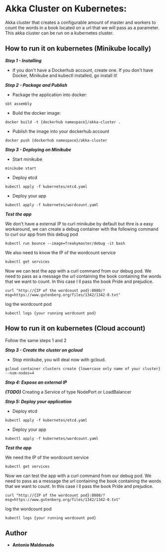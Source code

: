 # Akka Cluster on Kubernetes:
Akka cluster that creates a configurable amount of master and workers to count the words in a book located on a url that we will pass as a parameter.
This akka cluster can be run on a kubernetes cluster.

## How to run it on kubernetes (Minikube locally)

***Step 1 - Installing***
- If you don't have a Dockerhub account, create one. If you don't have Docker, Minikube and kubectl installed, go install it! 

***Step 2 - Package and Publish***
-  Package the application into docker:
```
sbt assembly
```
- Build the docker image:
```
docker build -t {dockerhub namespace}/akka-cluster .
```
- Publish the image into your dockerhub account
```
docker push {dockerhub namespace}/akka-cluster
```
***Step 3 - Deploying on Minikube***
- Start minikube
```
minikube start
```
- Deploy etcd
```
kubectl apply -f kubernetes/etcd.yaml
```
- Deploy your app
```
kubectl apply -f kubernetes/wordcount.yaml
```
***Test the app***

We don't have a external IP to curl minikube by default but thre is a easy workaround, we can create a debug container with the following command to curl our app from this debug pod
```
kubectl run bounce --image=freakymaster/debug -it bash
```
We also need to know the IP of the wordcount service
```
kubectl get services
```
Now we can test the app with a curl command from our debug pod. We need to pass as a message the url containing the book containing the words that we want to count. In this case I ll pass the book Pride and prejudice.
```
curl "http://{IP of the wordcount pod}:8080/?msg=https://www.gutenberg.org/files/1342/1342-0.txt"
```
log the wordcount pod
```
kubectl logs {your running wordcount pod}
```
## How to run it on kubernetes (Cloud account)

Follow the same steps 1 and 2

***Step 3 - Create the cluster on gcloud***
- Stop minikube, you will deal now with gcloud. 
```
gcloud container clusters create {lowercase only name of your cluster} --num-nodes=4
```

***Step 4: Expose an external IP***

***(TODO)***
Creating a Service of type NodePort or LoadBalancer

***Step 5: Deploy your application***
- Deploy etcd
```
kubectl apply -f kubernetes/etcd.yaml
```
- Deploy your app
```
kubectl apply -f kubernetes/wordcount.yaml
```
***Test the app***

We need the IP of the wordcount service
```
kubectl get services
```
Now we can test the app with a curl command from our debug pod. We need to pass as a message the url containing the book containing the words that we want to count. In this case I ll pass the book Pride and prejudice.
```
curl "http://{IP of the wordcount pod}:8080/?msg=https://www.gutenberg.org/files/1342/1342-0.txt"
```
log the wordcount pod
```
kubectl logs {your running wordcount pod}
```
## Author
* **Antonio Maldonado**
